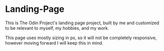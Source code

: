 # Landing-Page
This is The Odin Project's landing page project, built by me and customized 
to be relevant to myself, my hobbies, and my work.

This page uses mostly sizing in px, so it will not be completely responsive,
however moving forward I will keep this in mind.
